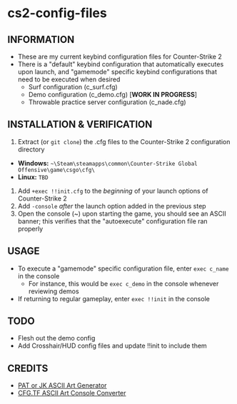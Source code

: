# cs2-config-files

## INFORMATION
- These are my current keybind configuration files for Counter-Strike 2
- There is a "default" keybind configuration that automatically executes upon launch, and "gamemode" specific keybind configurations that need to be executed when desired
  - Surf configuration (c_surf.cfg)
  - Demo configuration (c_demo.cfg) [**WORK IN PROGRESS**]
  - Throwable practice server configuration (c_nade.cfg)

## INSTALLATION & VERIFICATION
1. Extract (or `git clone`) the .cfg files to the Counter-Strike 2 configuration directory
  - **Windows:** `~\Steam\steamapps\common\Counter-Strike Global Offensive\game\csgo\cfg\`
  - **Linux:** `TBD`
1. Add `+exec !!init.cfg` to the *beginning* of your launch options of Counter-Strike 2
1. Add `-console` *after* the launch option added in the previous step
1. Open the console (~) upon starting the game, you should see an ASCII banner; this verifies that the "autoexecute" configuration file ran properly

## USAGE
- To execute a "gamemode" specific configuration file, enter `exec c_name` in the console
  - For instance, this would be `exec c_demo` in the console whenever reviewing demos
- If returning to regular gameplay, enter `exec !!init` in the console

## TODO
- Flesh out the demo config
- Add Crosshair/HUD config files and update !!init to include them

## CREDITS
- [PAT or JK ASCII Art Generator](https://patorjk.com/software/taag/)
- [CFG.TF ASCII Art Console Converter](https://cfg.tf/tools/asci/)

